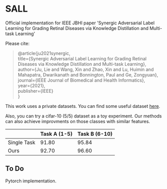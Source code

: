 # SALL
Official implementation for IEEE JBHI paper 'Synergic Adversarial Label Learning for Grading Retinal Diseases via Knowledge Distillation and Multi-task Learning'

Please cite:

>@article{ju2021synergic,<br>
  title={Synergic Adversarial Label Learning for Grading Retinal Diseases via Knowledge Distillation and Multi-task Learning},<br>
  author={Ju, Lie and Wang, Xin and Zhao, Xin and Lu, Huimin and Mahapatra, Dwarikanath and Bonnington, Paul and Ge, Zongyuan},<br>
  journal={IEEE Journal of Biomedical and Health Informatics},<br>
  year={2021},<br>
  publisher={IEEE}<br>
}

This work uses a private datasets. You can find some useful dataset [here](https://github.com/nkicsl/Fundus_Review).

Also, you can try a cifar-10 (5/5) dataset as a toy experiment. Our methods can also achieve improvments on those classes with similar features.

|             | Task A (1-5) | Task B (6-10) |
|-------------|--------------|---------------|
| Single Task | 91.80        | 95.84         |
| Ours        | 92.70        | 96.60         |

## To Do

Pytorch implementation.
